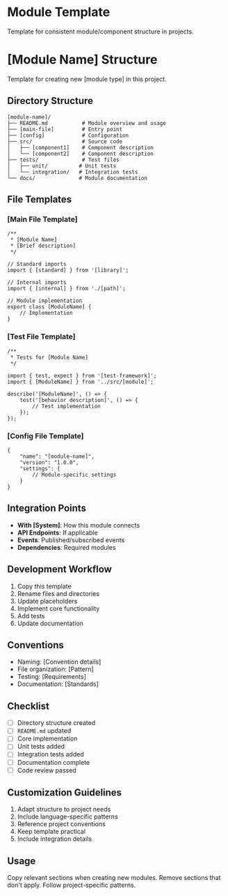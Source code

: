 # Module Template

Template for consistent module/component structure in projects.

<module-template>

# [Module Name] Structure

Template for creating new [module type] in this project.

## Directory Structure

```
[module-name]/
├── README.md           # Module overview and usage
├── [main-file]         # Entry point
├── [config]            # Configuration
├── src/                # Source code
│   ├── [component1]    # Component description
│   └── [component2]    # Component description
├── tests/              # Test files
│   ├── unit/          # Unit tests
│   └── integration/   # Integration tests
└── docs/              # Module documentation
```

## File Templates

### [Main File Template]

```[language]
/**
 * [Module Name]
 * [Brief description]
 */

// Standard imports
import { [standard] } from '[library]';

// Internal imports
import { [internal] } from './[path]';

// Module implementation
export class [ModuleName] {
    // Implementation
}
```

### [Test File Template]

```[language]
/**
 * Tests for [Module Name]
 */

import { test, expect } from '[test-framework]';
import { [ModuleName] } from '../src/[module]';

describe('[ModuleName]', () => {
    test('[behavior description]', () => {
        // Test implementation
    });
});
```

### [Config File Template]

```[language]
{
    "name": "[module-name]",
    "version": "1.0.0",
    "settings": {
        // Module-specific settings
    }
}
```

## Integration Points

- **With [System]**: How this module connects
- **API Endpoints**: If applicable
- **Events**: Published/subscribed events
- **Dependencies**: Required modules

## Development Workflow

1. Copy this template
2. Rename files and directories
3. Update placeholders
4. Implement core functionality
5. Add tests
6. Update documentation

## Conventions

- Naming: [Convention details]
- File organization: [Pattern]
- Testing: [Requirements]
- Documentation: [Standards]

## Checklist

- [ ] Directory structure created
- [ ] `README.md` updated
- [ ] Core implementation
- [ ] Unit tests added
- [ ] Integration tests added
- [ ] Documentation complete
- [ ] Code review passed

</module-template>

## Customization Guidelines

1. Adapt structure to project needs
2. Include language-specific patterns
3. Reference project conventions
4. Keep template practical
5. Include integration details

## Usage

Copy relevant sections when creating new modules. Remove sections that don't apply. Follow project-specific patterns.
